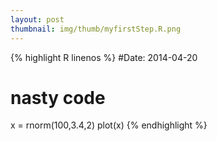 ```yaml
---
layout: post
thumbnail: img/thumb/myfirstStep.R.png
---
```

{% highlight R linenos %}
#Date: 2014-04-20
# nasty code
x = rnorm(100,3.4,2)
plot(x)
{% endhighlight %}
